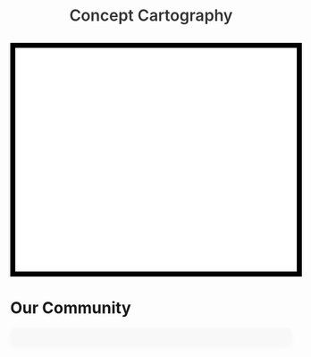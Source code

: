 # 
<h1 style="
  font-size: 1.75rem;
  text-align: center;
  margin-bottom: 2rem;
  font-weight: 600;
  color: var(--md-typeset-color, #333);
">Concept Cartography</h1>
<img src="assets/homelogo.gif" style="border:black 9px solid;height:400px;width:600px;display:block;margin:auto;">

# Our Community 

<div id="contributors" style="
  display: grid;
  grid-template-columns: repeat(auto-fit, minmax(100px, 1fr));
  gap: 1.5rem;
  justify-items: center;
  align-items: center;
  padding: 1rem;
  border-radius: 10px;
  background-color: rgba(240, 240, 240, 0.4);
  max-width: 800px;
  margin: 0 auto;
  box-shadow: 0 2px 8px rgba(0, 0, 0, 0.03);
">
  <!-- Contributors will load here -->
</div>

<script>
  const repo = "natesheehan/conceptcartography";

  fetch(`https://api.github.com/repos/${repo}/contributors`)
    .then(res => res.json())
    .then(data => {
      const container = document.getElementById("contributors");
      container.innerHTML = data.map(user => `
        <a href="${user.html_url}" target="_blank" title="${user.login}" style="
          display: flex;
          flex-direction: column;
          align-items: center;
          text-decoration: none;
          color: inherit;
          transition: transform 0.2s ease, box-shadow 0.2s ease;
          border-radius: 8px;
          padding: 0.5rem;
        " onmouseover="this.style.transform='scale(1.05)'; this.style.boxShadow='0 4px 12px rgba(0,0,0,0.08)'"
          onmouseout="this.style.transform='scale(1)'; this.style.boxShadow='none'">
          <img src="${user.avatar_url}&s=96" alt="${user.login}" style="
            width: 64px;
            height: 64px;
            border-radius: 50%;
            border: 1px solid #ccc;
            object-fit: cover;
            margin-bottom: 0.5rem;
            transition: box-shadow 0.3s ease;
          ">
          <span style="
            font-size: 0.8rem;
            font-weight: 500;
            text-align: center;
          ">${user.login}</span>
        </a>
      `).join('');
    })
    .catch(err => {
      document.getElementById("contributors").innerHTML = "<p style='text-align: center; color: #888;'>Failed to load contributors.</p>";
      console.error(err);
    });
</script>
